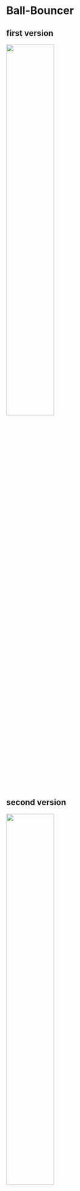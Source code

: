 # Ball-Bouncer
<h2> first version </h2>

<img src="https://user-images.githubusercontent.com/75546186/196276719-d2909ab8-7898-4eeb-a665-dd67910044e5.png" width=50% height=50%>

<h2> second version </h2>

<img src="https://user-images.githubusercontent.com/75546186/196456920-748eb2c8-7b88-4116-8cce-371b4cdd9583.png" width=50% height=50%>

<h2 style="color: red;"> third version </h2>

<img src="https://user-images.githubusercontent.com/75546186/196530212-0bca4537-2f0a-461c-a14e-12a2f08b2866.png" width=50% height=50%>

